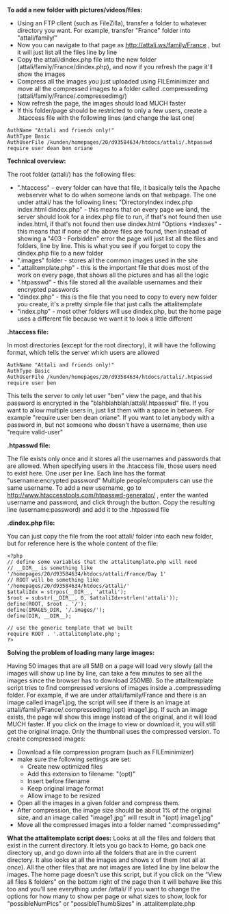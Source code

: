**To add a new folder with pictures/videos/files:**

- Using an FTP client (such as FileZilla), transfer a folder to whatever directory you want. For example, transfer "France" folder into "attali/family/"
- Now you can navigate to that page as http://attali.ws/family/France , but it will just list all the files line by line
- Copy the attali/dindex.php file into the new folder (attali/family/France/dindex.php), and now if you refresh the page it'll show the images
- Compress all the images you just uploaded using FILEminimizer and move all the compressed images to a folder called .compressedimg (attali/family/France/.compressedimg/)
- Now refresh the page, the images should load MUCH faster
- If this folder/page should be restricted to only a few users, create a .htaccess file with the following lines (and change the last one)

```
AuthName "Attali and friends only!"
AuthType Basic
AuthUserFile /kunden/homepages/20/d93584634/htdocs/attali/.htpasswd
require user dean ben oriane
```



**Technical overview:**

The root folder (attali/) has the following files:

- ".htaccess" - every folder can have that file, it basically tells the Apache webserver what to do when someone lands on that webpage. The one under attali/ has the following lines:
"DirectoryIndex index.php index.html dindex.php" - this means that on every page we land, the server should look for a index.php file to run, if that's not found then use index.html, if that's not found then use dindex.html
"Options +Indexes" - this means that if none of the above files are found, then instead of showing a "403 - Forbidden" error the page will just list all the files and folders, line by line. This is what you see if you forget to copy the dindex.php file to a new folder
- ".images" folder - stores all the common images used in the site
- ".attalitemplate.php" - this is the important file that does most of the work on every page, that shows all the pictures and has all the logic
- ".htpasswd" - this file stored all the available usernames and their encrypted passwords
- "dindex.php" - this is the file that you need to copy to every new folder you create, it's a pretty simple file that just calls the attalitemplate
- "index.php" - most other folders will use dindex.php, but the home page uses a different file because we want it to look a little different

**.htaccess file:**

In most directories (except for the root directory), it will have the following format, which tells the server which users are allowed

```
AuthName "Attali and friends only!"
AuthType Basic
AuthUserFile /kunden/homepages/20/d93584634/htdocs/attali/.htpasswd
require user ben
```

This tells the server to only let user "ben" view the page, and that his password is encrypted in the "blahblahblah/attali/.htpasswd" file. If you want to allow multiple users in, just list them with a space in between. For example "require user ben dean oriane". If you want to let anybody with a password in, but not someone who doesn't have a username, then use "require valid-user"

**.htpasswd file:**

The file exists only once and it stores all the usernames and passwords that are allowed. When specifying users in the .htaccess file, those users need to exist here. One user per line. Each line has the format "username:encrypted password"
Multiple people/computers can use the same username. To add a new username, go to http://www.htaccesstools.com/htpasswd-generator/ , enter the wanted username and password, and click through the button. Copy the resulting line (username:password) and add it to the .htpasswd file
	
**.dindex.php file:**

You can just copy the file from the root attali/ folder into each new folder, but for reference here is the whole content of the file:

```
<?php
// define some variables that the attalitemplate.php will need
// __DIR__ is something like '/homepages/20/d93584634/htdocs/attali/France/Day 1'
// ROOT will be something like '/homepages/20/d93584634/htdocs/attali/'
$attaliIdx = strpos(__DIR__, 'attali');
$root = substr(__DIR__, 0, $attaliIdx+strlen('attali'));
define(ROOT, $root . '/');
define(IMAGES_DIR, '/.images/');
define(DIR, __DIR__);

// use the generic template that we built
require ROOT . '.attalitemplate.php';
?>
```

**Solving the problem of loading many large images:**

Having 50 images that are all 5MB on a page will load very slowly (all the images will show up line by line, can take a few minutes to see all the images since the browser has to download 250MB). So the attalitemplate script tries to find compressed versions of images inside a .compressedimg folder. For example, if we are under attali/family/France and there is an image called image1.jpg, the script will see if there is an image at attali/family/France/.compressedimg/(opt) image1.jpg. If such an image exists, the page will show this image instead of the original, and it will load MUCH faster. If you click on the image to view or download it, you will still get the original image. Only the thumbnail uses the compressed version. To create compressed images:
- Download a file compression program (such as FILEminimizer)
- make sure the following settings are set:
	- Create new optimized files
	- Add this extension to filename: "(opt)"
	- Insert before filename
	- Keep original image format
	- Allow image to be resized
- Open all the images in a given folder and compress them.
- After compression, the image size should be about 1% of the original size, and an image called "image1.jpg" will  result in "(opt) image1.jpg"
- Move all the compressed images into a folder named ".compressedimg"

**What the attalitemplate script does:**
Looks at all the files and folders that exist in the current directory. It lets you go back to Home, go back one directory up, and go down into all the folders that are in the current directory. It also looks at all the images and shows x of them (not all at once). All the other files that are not images are listed line by line below the images. The home page doesn't use this script, but if you click on the "View all files & folders" on the bottom right of the page then it will behave like this too and you'll see everything under /attali/
If you want to change the options for how many to show per page or what sizes to show, look for "possibleNumPics" or "possibleThumbSizes" in .attalitemplate.php
